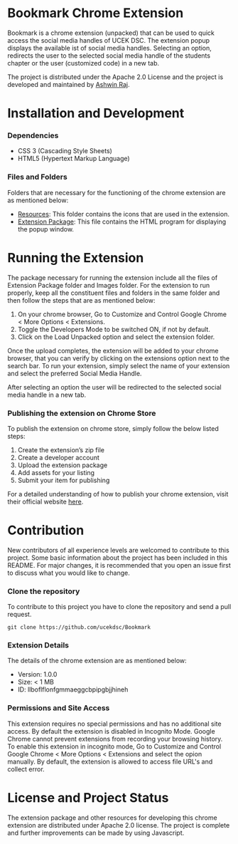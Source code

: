 # Bookmark Chrome Extension
Bookmark is a chrome extension (unpacked) that can be used to quick access the social media handles of UCEK DSC. The extension popup displays the available ist of social media handles. Selecting an option, redirects the user to the selected social media handle of the students chapter or the user (customized code) in a new tab.

The project is distributed under the Apache 2.0 License and the project is developed and maintained by [Ashwin Raj](https://github.com/ashwinraj-in).

# Installation and Development
### Dependencies
- CSS 3 (Cascading Style Sheets)
- HTML5 (Hypertext Markup Language)

### Files and Folders
Folders that are necessary for the functioning of the chrome extension are as mentioned below:
- [Resources]():
  This folder contains the icons that are used in the extension.
- [Extension Package](https://github.com/ashwinraj-in/Bookmark/tree/main/Extension%20Package):
  This file contains the HTML program for displaying the popup window.
  
# Running the Extension
The package necessary for running the extension include all the files of Extension Package folder and Images folder. For the extension to run properly, keep all the constituent files and folders in the same folder and then follow the steps that are as mentioned below:
  1. On your chrome browser, Go to Customize and Control Google Chrome < More Options < Extensions.
  2. Toggle the Developers Mode to be switched ON, if not by default.
  3. Click on the Load Unpacked option and select the extension folder.
  
Once the upload completes, the extension will be added to your chrome browser, that you can verify by clicking on the extensions option next to the search bar. To run your extension, simply select the name of your extension and select the preferred Social Media Handle. 

After selecting an option the user will be redirected to the selected social media handle in a new tab.

### Publishing the extension on Chrome Store
To publish the extension on chrome store, simply follow the below listed steps:
  1. Create the extension’s zip file
  2. Create a developer account
  3. Upload the extension package
  4. Add assets for your listing
  5. Submit your item for publishing
  
For a detailed understanding of how to publish your chrome extension, visit their official website [here](https://developer.chrome.com/webstore/publish).

# Contribution
New contributors of all experience levels are welcomed to contribute to this project. Some basic information about the project has been included in this README. For major changes, it is recommended that you open an issue first to discuss what you would like to change.

### Clone the repository
To contribute to this project you have to clone the repository and send a pull request.
```
git clone https://github.com/ucekdsc/Bookmark
```
### Extension Details
The details of the chrome extension are as mentioned below:
- Version: 1.0.0
- Size: < 1 MB
- ID: llboflflonfgmmaeggcbpipgbjjhineh

### Permissions and Site Access
This extension requires no special permissions and has no additional site access. By default the extension is disabled in Incognito Mode. Google Chrome cannot prevent extensions from recording your browsing history. To enable this extension in incognito mode, Go to Customize and Control Google Chrome < More Options < Extensions and select the opion manually. By default, the extension is allowed to access file URL's and collect error.

# License and Project Status
The extension package and other resources for developing this chrome extension are distributed under Apache 2.0 license. The project is complete and further improvements can be made by using Javascript.
